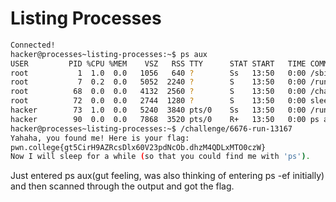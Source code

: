 # Listing Processes
```bash
Connected!
hacker@processes~listing-processes:~$ ps aux
USER         PID %CPU %MEM    VSZ   RSS TTY      STAT START   TIME COMMAND
root           1  1.0  0.0   1056   640 ?        Ss   13:50   0:00 /sbin/docker-init -- /nix/var/nix/profiles/default/bin/dojo-init /run/dojo/bin/sleep 6h
root           7  0.2  0.0   5052  2240 ?        S    13:50   0:00 /run/dojo/bin/sleep 6h
root          68  0.0  0.0   4132  2560 ?        S    13:50   0:00 /challenge/6676-run-13167
root          72  0.0  0.0   2744  1280 ?        S    13:50   0:00 sleep 6h
hacker        73  1.0  0.0   5240  3840 pts/0    Ss   13:50   0:00 /run/dojo/bin/ssh-entrypoint
hacker        90  0.0  0.0   7868  3520 pts/0    R+   13:50   0:00 ps aux
hacker@processes~listing-processes:~$ /challenge/6676-run-13167
Yahaha, you found me! Here is your flag:
pwn.college{gt5CirH9AZRcsDlx60V23pdNcOb.dhzM4QDLxMTO0czW}
Now I will sleep for a while (so that you could find me with 'ps').
```
Just entered ps aux(gut feeling, was also thinking of entering ps -ef initially) and then scanned through the output and got the flag.

